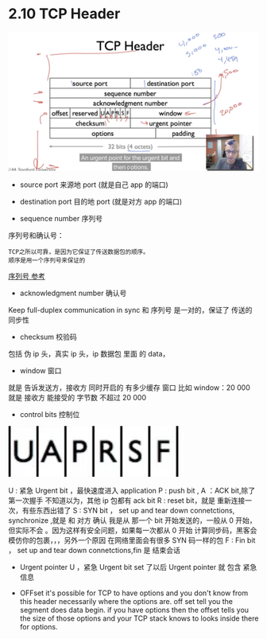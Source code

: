 # 2.10 TCP Header

![](./2.10%20TCP%20Header_1.png)

- source port 来源地 port (就是自己 app 的端口)
- destination port 目的地 port (就是对方 app 的端口)

- sequence number 序列号

序列号和确认号：

```
TCP之所以可靠，是因为它保证了传送数据包的顺序。
顺序是用一个序列号来保证的
```

[序列号 参考](https://blog.csdn.net/a19881029/article/details/38091243?ops_request_misc=%257B%2522request%255Fid%2522%253A%2522165563087816781432939162%2522%252C%2522scm%2522%253A%252220140713.130102334..%2522%257D&request_id=165563087816781432939162&biz_id=0&utm_medium=distribute.pc_search_result.none-task-blog-2~all~sobaiduend~default-1-38091243-null-null.142^v17^control,157^v15^new_3&utm_term=sequence+number&spm=1018.2226.3001.4187)

- acknowledgment number 确认号

Keep full-duplex communication in sync
和 序列号 是一对的，保证了 传送的 同步性

- checksum 校验码

包括 伪 ip 头，真实 ip 头，ip 数据包 里面 的 data，

- window 窗口

就是 告诉发送方，接收方 同时开启的 有多少缓存 窗口
比如 window：20 000 就是 接收方 能接受的 字节数 不超过 20 000

- control bits 控制位

![](./2.10%20TCP%20Header_0.png)

U : 紧急 Urgent bit ，最快速度进入 application
P : push bit ,
A ：ACK bit,除了第一次握手 不知道以为，其他 ip 包都有 ack bit
R : reset bit，就是 重新连接一次，有些东西出错了
S : SYN bit ， set up and tear down connetctions, synchronize ,就是 和 对方 确认 我是从 那一个 bit 开始发送的，一般从 0 开始，但实际不会 。因为这样有安全问题，如果每一次都从 0 开始 计算同步码，黑客会 模仿你的包裹，，，另外一个原因 在网络里面会有很多 SYN 码一样的包
F : Fin bit ， set up and tear down connetctions,fin 是 结束会话

- Urgent pointer
  U ，紧急 Urgent bit set 了以后 Urgent pointer 就 包含 紧急信息

- OFFset
  it's possible for TCP to have options and you don't know from this header necessarily where the options are.
  off set tell you the segment does data begin.
  if you have options then the offset tells you the size of those options and your TCP stack knows to looks inside there for options.
